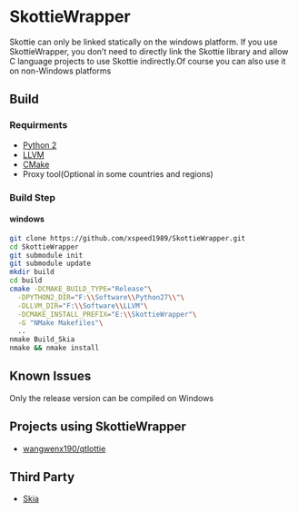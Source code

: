 # SkottieWrapper
Skottie can only be linked statically on the windows platform. If you use SkottieWrapper, you don’t need to directly link the Skottie library and allow C language projects to use Skottie indirectly.Of course you can also use it on non-Windows platforms

## Build
### Requirments
- [Python 2](https://www.python.org)
- [LLVM](https://llvm.org/)
- [CMake](https://cmake.org/)
- Proxy tool(Optional in some countries and regions)

### Build Step
#### windows  
```bash
git clone https://github.com/xspeed1989/SkottieWrapper.git
cd SkottieWrapper
git submodule init
git submodule update
mkdir build
cd build
cmake -DCMAKE_BUILD_TYPE="Release"\
  -DPYTHON2_DIR="F:\\Software\\Python27\\"\
  -DLLVM_DIR="F:\\Software\\LLVM"\
  -DCMAKE_INSTALL_PREFIX="E:\\SkottieWrapper"\
  -G "NMake Makefiles"\
  ..
nmake Build_Skia
nmake && nmake install
```

## Known Issues
Only the release version can be compiled on Windows

## Projects using SkottieWrapper
- [wangwenx190/qtlottie](https://github.com/wangwenx190/qtlottie)
 
## Third Party
- [Skia](https://www.skia.org)